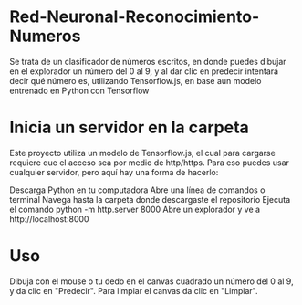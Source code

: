 # Red-Neuronal-Reconocimiento-Numeros

Se trata de un clasificador de números escritos, en donde puedes dibujar en el explorador un número del 0 al 9, y al dar clic en predecir intentará decir qué número es, utilizando Tensorflow.js, en base aun modelo entrenado en Python con Tensorflow

# Inicia un servidor en la carpeta
Este proyecto utiliza un modelo de Tensorflow.js, el cual para cargarse requiere que el acceso sea por medio de http/https. Para eso puedes usar cualquier servidor, pero aquí hay una forma de hacerlo:

Descarga Python en tu computadora
Abre una línea de comandos o terminal
Navega hasta la carpeta donde descargaste el repositorio
Ejecuta el comando python -m http.server 8000
Abre un explorador y ve a http://localhost:8000

# Uso
Dibuja con el mouse o tu dedo en el canvas cuadrado un número del 0 al 9, y da clic en "Predecir". Para limpiar el canvas da clic en "Limpiar".
